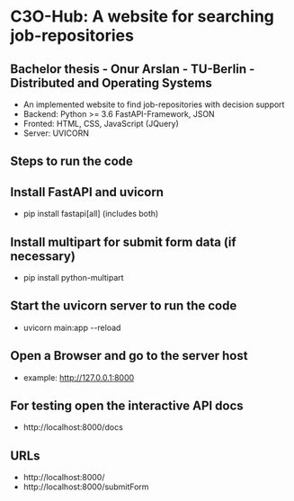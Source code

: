 # C3O-Hub: A website for searching job-repositories

## Bachelor thesis - Onur Arslan - TU-Berlin - Distributed and Operating Systems

- An implemented website to find job-repositories with decision support
- Backend: Python >= 3.6 FastAPI-Framework, JSON
- Fronted: HTML, CSS, JavaScript (JQuery)
- Server: UVICORN

## Steps to run the code

## Install FastAPI and uvicorn
- pip install fastapi[all] (includes both)

## Install multipart for submit form data (if necessary)
- pip install python-multipart

## Start the uvicorn server to run the code
- uvicorn main:app --reload

## Open a Browser and go to the server host
- example: http://127.0.0.1:8000

## For testing open the interactive API docs
- http://localhost:8000/docs

## URLs
- http://localhost:8000/
- http://localhost:8000/submitForm
